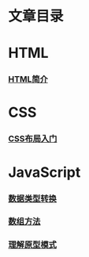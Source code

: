 # 文章目录
# HTML

### [HTML简介](/HTML/HTML5入门.md)

# CSS 

### [CSS布局入门](/CSS/CSS布局入门.md)

# JavaScript

### [数据类型转换](/JavaScript/数据类型转换.md)

### [数组方法](/JavaScript/array.md)

### [理解原型模式](/JavaScript/prototype.md)





